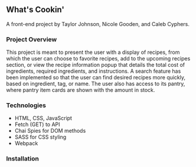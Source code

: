 ## What's Cookin'

A front-end project by Taylor Johnson, Nicole Gooden, and Caleb Cyphers.

### Project Overview

This project is meant to present the user with a display of recipes, from which the user can choose to favorite recipes, add to the upcoming recipes section, or view the recipe information popup that details the total cost of ingredients, required ingredients, and instructions.  A search feature has been implemented so that the user can find desired recipes more quickly, based on ingredient, tag, or name.  The user also has access to its pantry, where pantry item cards are shown with the amount in stock. 

### Technologies 

+ HTML, CSS, JavaScript
+ Fetch (GET) to API
+ Chai Spies for DOM methods
+ SASS for CSS styling
+ Webpack

### Installation















